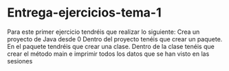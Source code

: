 # Entrega-ejercicios-tema-1
Para este primer ejercicio tendréis que realizar lo siguiente:  Crea un proyecto de Java desde 0  Dentro del proyecto tenéis que crear un paquete. En el paquete tendréis que crear una clase.  Dentro de la clase tenéis que crear el método main e imprimir todos los datos que se han visto en las sesiones
